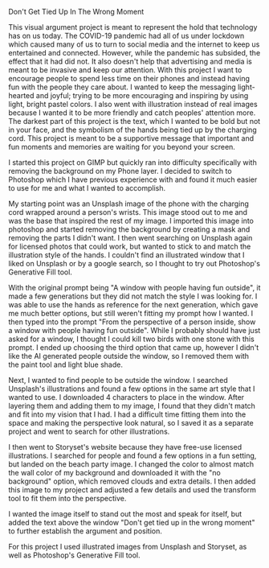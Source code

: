 Don't Get Tied Up In The Wrong Moment

This visual argument project is meant to represent the hold that technology has on us today. The COVID-19 pandemic had all of us under lockdown which caused many of us to turn to social media and the internet to keep us entertained and connected. However, while the pandemic has subsided, the effect that it had did not. It also doesn't help that advertising and media is meant to be invasive and keep our attention.
With this project I want to encourage people to spend less time on their phones and instead having fun with the people they care about. I wanted to keep the messaging light-hearted and joyful; trying to be more encouraging and inspiring by using light, bright pastel colors. I also went with illustration instead of real images because I wanted it to be more friendly and catch peoples' attention more. The darkest part of this project is the text, which I wanted to be bold but not in your face, and the symbolism of the hands being tied up by the charging cord. This project is meant to be a supportive message that important and fun moments and memories are waiting for you beyond your screen.

I started this project on GIMP but quickly ran into difficulty specifically with removing the background on my Phone layer. I decided to switch to Photoshop which I have previous experience with and found it much easier to use for me and what I wanted to accomplish.

My starting point was an Unsplash image of the phone with the charging cord wrapped around a person's wrists. This image stood out to me and was the base that inspired the rest of my image. I imported this image into photoshop and started removing the background by creating a mask and removing the parts I didn't want. I then went searching on Unsplash again for licensed photos that could work, but wanted to stick to and match the illustration style of the hands. I couldn't find an illustrated window that I liked on Unsplash or by a google search, so I thought to try out Photoshop's Generative Fill tool.

With the original prompt being "A window with people having fun outside", it made a few generations but they did not match the style I was looking for. I was able to use the hands as reference for the next generation, which gave me much better options, but still weren't fitting my prompt how I wanted. I then typed into the prompt "From the perspective of a person inside, show a window with people having fun outside". While I probably should have just asked for a window, I thought I could kill two birds with one stone with this prompt. I ended up choosing the third option that came up, however I didn't like the AI generated people outside the window, so I removed them with the paint tool and light blue shade.

Next, I wanted to find people to be outside the window. I searched Unsplash's illustrations and found a few options in the same art style that I wanted to use. I downloaded 4 characters to place in the window. After layering them and adding them to my image, I found that they didn't match and fit into my vision that I had. I had a difficult time fitting them into the space and making the perspective look natural, so I saved it as a separate project and went to search for other illustrations.

I then went to Storyset's website because they have free-use licensed illustrations. I searched for people and found a few options in a fun setting, but landed on the beach party image.  I changed the color to almost match the wall color of my background and downloaded it with the "no background" option, which removed clouds and extra details. I then added this image to my project and adjusted a few details and used the transform tool to fit them into the perspective.

I wanted the image itself to stand out the most and speak for itself, but added the text above the window "Don't get tied up in the wrong moment" to further establish the argument and position.


For this project I used illustrated images from Unsplash and Storyset, as well as Photoshop's Generative Fill tool.
